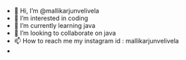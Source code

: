 - 👋 Hi, I’m @mallikarjunvelivela
- 👀 I’m interested in coding
- 🌱 I’m currently learning java
- 💞️ I’m looking to collaborate on java
- 📫 How to reach me my instagram id : mallikarjunvelivela
- 

<!---
mallikarjunvelivela/mallikarjunvelivela is a ✨ special ✨ repository because its `README.md` (this file) appears on your GitHub profile.
You can click the Preview link to take a look at your changes.
--->
